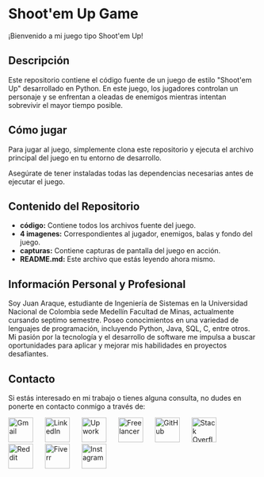 # Shoot'em Up Game

¡Bienvenido a mi juego tipo Shoot'em Up!

## Descripción

Este repositorio contiene el código fuente de un juego de estilo "Shoot'em Up" desarrollado en Python. En este juego, los jugadores controlan un personaje y se enfrentan a oleadas de enemigos mientras intentan sobrevivir el mayor tiempo posible.

## Cómo jugar

Para jugar al juego, simplemente clona este repositorio y ejecuta el archivo principal del juego en tu entorno de desarrollo.

Asegúrate de tener instaladas todas las dependencias necesarias antes de ejecutar el juego.

## Contenido del Repositorio

- **código:** Contiene todos los archivos fuente del juego.
- **4 imagenes:** Correspondientes al jugador, enemigos, balas y fondo del juego.
- **capturas:** Contiene capturas de pantalla del juego en acción.
- **README.md:** Este archivo que estás leyendo ahora mismo.

## Información Personal y Profesional

Soy Juan Araque, estudiante de Ingeniería de Sistemas en la Universidad Nacional de Colombia sede Medellín Facultad de Minas, actualmente cursando septimo semestre. Poseo conocimientos en una variedad de lenguajes de programación, incluyendo Python, Java, SQL, C, entre otros. Mi pasión por la tecnología y el desarrollo de software me impulsa a buscar oportunidades para aplicar y mejorar mis habilidades en proyectos desafiantes.

## Contacto

Si estás interesado en mi trabajo o tienes alguna consulta, no dudes en ponerte en contacto conmigo a través de:
<p>
  <a href="mailto:jechavarriaa@unal.edu.co"><img src="https://cdn.worldvectorlogo.com/logos/official-gmail-icon-2020-.svg" alt="Gmail" width="50" style="margin-right: 20px;"></a>
  <a href="https://www.linkedin.com/in/juan-jose-echavarria-araque-a92286296"><img src="https://cdn.worldvectorlogo.com/logos/linkedin-icon-2.svg" alt="LinkedIn" width="50" style="margin-right: 20px;"></a>
  <a href="https://www.upwork.com/workwith/juanjosee"><img src="https://cdn.worldvectorlogo.com/logos/upwork-roundedsquare-1.svg" alt="Upwork" width="50" style="margin-right: 20px;"></a>
  <a href="https://www.freelancer.com/u/JuanJEchav?sb=t"><img src="https://cdn.worldvectorlogo.com/logos/freelancer-1.svg" alt="Freelancer" width="50" style="margin-right: 20px;"></a>  
  <a href="https://github.com/JuanAraque11"><img src="https://cdn.worldvectorlogo.com/logos/github-icon-2.svg" alt="GitHub" width="50" style="margin-right: 20px;"></a>
  <a href="https://stackoverflow.com/users/23627062/juan-jose-echavarria-araque"><img src="https://cdn.worldvectorlogo.com/logos/stack-overflow.svg" alt="Stack Overflow" width="50" style="margin-right: 20px;"></a>
  <a href="https://www.reddit.com/user/JuanAraque/"><img src="https://cdn.worldvectorlogo.com/logos/reddit-4.svg" alt="Reddit" width="50" style="margin-right: 20px;"></a>
  <a href="https://www.fiverr.com/juanjechav?public_mode=true"><img src="https://cdn.worldvectorlogo.com/logos/fiverr-1.svg" alt="Fiverr" width="50" style="margin-right: 20px;"></a>
  <a href="https://www.instagram.com/juanj_araque/"><img src="https://cdn.worldvectorlogo.com/logos/instagram-2016-5.svg" alt="Instagram" width="50" style="margin-right: 20px;"></a>
<p/>
